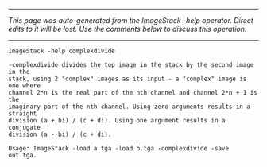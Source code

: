 
---

_This page was auto-generated from the ImageStack -help operator. Direct edits to it will be lost. Use the comments below to discuss this operation._

---

```
ImageStack -help complexdivide

-complexdivide divides the top image in the stack by the second image in the
stack, using 2 "complex" images as its input - a "complex" image is one where
channel 2*n is the real part of the nth channel and channel 2*n + 1 is the
imaginary part of the nth channel. Using zero arguments results in a straight
division (a + bi) / (c + di). Using one argument results in a conjugate
division (a - bi) / (c + di).

Usage: ImageStack -load a.tga -load b.tga -complexdivide -save out.tga.
```